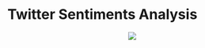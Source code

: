 # Twitter Sentiments Analysis

<p align ="center">
<img src="https://www.thehumancapitalhub.com/images/uploads_articles/64814-shutterstock_1073953772.jpg"/> 
</p>








